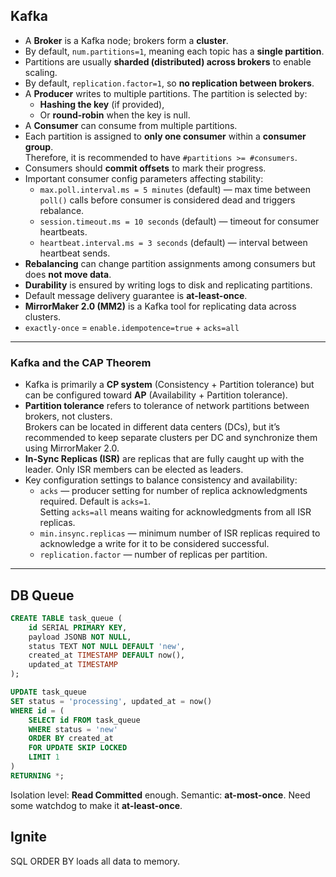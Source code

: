 
## Kafka

- A **Broker** is a Kafka node; brokers form a **cluster**.
- By default, `num.partitions=1`, meaning each topic has a **single partition**.
- Partitions are usually **sharded (distributed) across brokers** to enable scaling.
- By default, `replication.factor=1`, so **no replication between brokers**.
- A **Producer** writes to multiple partitions. The partition is selected by:
    - **Hashing the key** (if provided),
    - Or **round-robin** when the key is null.
- A **Consumer** can consume from multiple partitions.
- Each partition is assigned to **only one consumer** within a **consumer group**.  
  Therefore, it is recommended to have `#partitions >= #consumers`.
- Consumers should **commit offsets** to mark their progress.
- Important consumer config parameters affecting stability:
    - `max.poll.interval.ms = 5 minutes` (default) — max time between `poll()` calls before consumer is considered dead and triggers rebalance.
    - `session.timeout.ms = 10 seconds` (default) — timeout for consumer heartbeats.
    - `heartbeat.interval.ms = 3 seconds` (default) — interval between heartbeat sends.
- **Rebalancing** can change partition assignments among consumers but does **not move data**.
- **Durability** is ensured by writing logs to disk and replicating partitions.
- Default message delivery guarantee is **at-least-once**.
- **MirrorMaker 2.0 (MM2)** is a Kafka tool for replicating data across clusters.
- `exactly-once` = `enable.idempotence=true` + `acks=all`

---

### Kafka and the CAP Theorem

- Kafka is primarily a **CP system** (Consistency + Partition tolerance) but can be configured toward **AP** (Availability + Partition tolerance).
- **Partition tolerance** refers to tolerance of network partitions between brokers, not clusters.  
  Brokers can be located in different data centers (DCs), but it’s recommended to keep separate clusters per DC and synchronize them using MirrorMaker 2.0.
- **In-Sync Replicas (ISR)** are replicas that are fully caught up with the leader. Only ISR members can be elected as leaders.
- Key configuration settings to balance consistency and availability:
    - `acks` — producer setting for number of replica acknowledgments required. Default is `acks=1`.  
      Setting `acks=all` means waiting for acknowledgments from all ISR replicas.
    - `min.insync.replicas` — minimum number of ISR replicas required to acknowledge a write for it to be considered successful.
    - `replication.factor` — number of replicas per partition.

---

## DB Queue

```sql
CREATE TABLE task_queue (
    id SERIAL PRIMARY KEY,
    payload JSONB NOT NULL,
    status TEXT NOT NULL DEFAULT 'new',
    created_at TIMESTAMP DEFAULT now(),
    updated_at TIMESTAMP
);

UPDATE task_queue
SET status = 'processing', updated_at = now()
WHERE id = (
    SELECT id FROM task_queue
    WHERE status = 'new'
    ORDER BY created_at
    FOR UPDATE SKIP LOCKED
    LIMIT 1
)
RETURNING *;
```

Isolation level: **Read Committed** enough.
Semantic: **at-most-once**. Need some watchdog to make it **at-least-once**.

## Ignite

SQL ORDER BY loads all data to memory.
